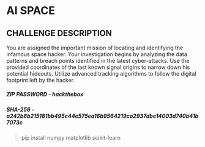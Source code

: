# AI SPACE

## CHALLENGE DESCRIPTION
You are assigned the important mission of locating and identifying the infamous space hacker. Your investigation begins by analyzing the data patterns and breach points identified in the latest cyber-attacks. Use the provided coordinates of the last known signal origins to narrow down his potential hideouts. Utilize advanced tracking algorithms to follow the digital footprint left by the hacker.

##### ZIP PASSWORD -  hackthebox

##### SHA-256      -  a242b8b215181bb495e44e575ea16b9564219ca2937dbe14003d740b41b7073c

> pip install numpy matplotlib scikit-learn
